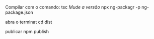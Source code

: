 Compilar com o comando: tsc
*Mude a versão*
npx ng-packagr -p ng-package.json

abra o terminat
cd dist

publicar 
npm publish
